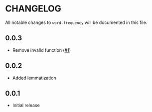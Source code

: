 # CHANGELOG

All notable changes to `word-frequency` will be documented in this file.

## 0.0.3

- Remove invalid function ([#1](https://github.com/AmaraLiving/php-keyword-density/pull/1))

## 0.0.2

- Added lemmatization

## 0.0.1

- Initial release
